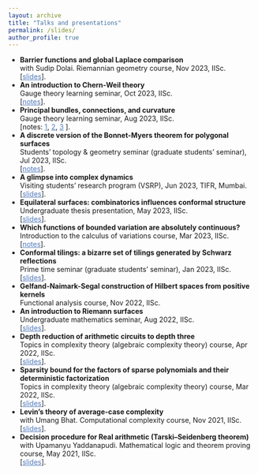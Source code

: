 ```yaml
---
layout: archive
title: "Talks and presentations"
permalink: /slides/
author_profile: true
---
```



* **Barrier functions and global Laplace comparison**\
with Sudip Dolai. Riemannian geometry course, Nov 2023, IISc. \
[<a href="/files/Global_Laplace_comparison_minimum_value_principle_Nagaraju_Riemannian_geometry_2023.pdf" target="_blank" style="color: #527bbd; text-decoration: underline">slides</a>]. 
* **An introduction to Chern-Weil theory**\
Gauge theory learning seminar, Oct 2023, IISc. \
[<a href="Global_Laplace_comparison_minimum_value_principle_Nagaraju_Riemannian_geometry_2023.pdf" target="_blank" style="color: #527bbd; text-decoration: underline">notes</a>].
* **Principal bundles, connections, and curvature**\
Gauge theory learning seminar, Aug 2023, IISc. \
[notes:
<a href="Global_Laplace_comparison_minimum_value_principle_Nagaraju_Riemannian_geometry_2023.pdf" target="_blank" style="color: #527bbd; text-decoration: underline">1</a>, 
<a href="Global_Laplace_comparison_minimum_value_principle_Nagaraju_Riemannian_geometry_2023.pdf" target="_blank" style="color: #527bbd; text-decoration: underline">2</a>, 
<a href="Global_Laplace_comparison_minimum_value_principle_Nagaraju_Riemannian_geometry_2023.pdf" target="_blank" style="color: #527bbd; text-decoration: underline">3</a>
]. 
* **A discrete version of the Bonnet-Myers theorem for polygonal surfaces**\
Students’ topology & geometry seminar (graduate students’ seminar), Jul 2023, IISc. \
[<a href="/files/Discrete_Bonnet_Myers_Nagaraju.pdf" target="_blank" style="color: #527bbd; text-decoration: underline">notes</a>].
* **A glimpse into complex dynamics**\
Visiting students’ research program (VSRP), Jun 2023, TIFR, Mumbai. \
[<a href="/files/Complex%20dynamics%20the%20study%20of%20iterated%20holomorphic%20maps.pdf" target="_blank" style="color: #527bbd; text-decoration: underline">slides</a>].
* **Equilateral surfaces: combinatorics influences conformal structure**\
Undergraduate thesis presentation, May 2023, IISc. \
[<a href="Global_Laplace_comparison_minimum_value_principle_Nagaraju_Riemannian_geometry_2023.pdf" target="_blank" style="color: #527bbd; text-decoration: underline">slides</a>].
* **Which functions of bounded variation are absolutely continuous?**\
Introduction to the calculus of variations course, Mar 2023, IISc. \
 [<a href="Global_Laplace_comparison_minimum_value_principle_Nagaraju_Riemannian_geometry_2023.pdf" target="_blank" style="color: #527bbd; text-decoration: underline">notes</a>].
* **Conformal tilings: a bizarre set of tilings generated by Schwarz reflections**\
Prime time seminar (graduate students’ seminar), Jan 2023, IISc. \
[<a href="/files/Conformal_tilings_Nagaraju.pdf" target="_blank" style="color: #527bbd; text-decoration: underline">slides</a>].
* **Gelfand-Naimark-Segal construction of Hilbert spaces from positive kernels**\
Functional analysis course, Nov 2022, IISc.
* **An introduction to Riemann surfaces**\
Undergraduate mathematics seminar, Aug 2022, IISc. \
 [<a href="/files/An_Intro_to_Riemann_Surfaces_Nagaraju.pdf" target="_blank" style="color: #527bbd; text-decoration: underline">slides</a>].
* **Depth reduction of arithmetic circuits to depth three**\
Topics in complexity theory (algebraic complexity theory) course, Apr 2022, IISc. \
[<a href="/files/Depth_reduction_of_arithmetic_circuits_to_depth_three_Mohith_Raju.pdf" target="_blank" style="color: #527bbd; text-decoration: underline">slides</a>].
* **Sparsity bound for the factors of sparse polynomials and their deterministic factorization**\
Topics in complexity theory (algebraic complexity theory) course, Mar 2022, IISc. \
[<a href="/files/Sparsity_bound_for_the_factors_of_sparse_polynomials_and_their_deterministic_factorization_Nagaraju.pdf" target="_blank" style="color: #527bbd; text-decoration: underline">slides</a>].
* **Levin’s theory of average-case complexity**\
with Umang Bhat. Computational complexity course, Nov 2021, IISc. \
[<a href="/files/Average_case_complexity_Mohith_Raju.tex.pdf" target="_blank" style="color: #527bbd; text-decoration: underline">slides</a>].
* **Decision procedure for Real arithmetic (Tarski–Seidenberg theorem)**\
with Upamanyu Yaddanapudi. Mathematical logic and theorem proving course, May 2021, IISc. \
[<a href="/files/Decision_procedure_for_Real_arithmetic_Nagaraju.pdf" target="_blank" style="color: #527bbd; text-decoration: underline">slides</a>].
